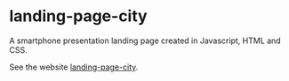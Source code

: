 # landing-page-city
 A smartphone presentation landing page created in Javascript, HTML and CSS.


See the website [landing-page-city](https://landing-page-city.netlify.app/).
